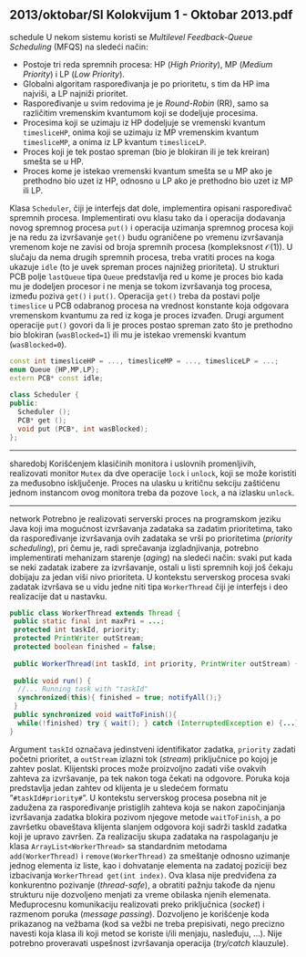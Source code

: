 2013/oktobar/SI Kolokvijum 1 - Oktobar 2013.pdf
--------------------------------------------------------------------------------
schedule
U nekom sistemu koristi se *Multilevel Feedback-Queue Scheduling* (MFQS) na sledeći način:

- Postoje  tri  reda  spremnih  procesa:  HP  (*High Priority*),  MP  (*Medium Priority*)  i  LP (*Low Priority*). 
- Globalni  algoritam  raspoređivanja  je po prioritetu, s tim da HP ima najviši, a LP najniži prioritet. 
- Raspoređivanje  u  svim  redovima  je  je *Round-Robin* (RR),  samo  sa  različitim vremenskim kvantumom koji se dodeljuje procesima. 
- Procesima  koji  se  uzimaju  iz  HP  dodeljuje  se  vremenski  kvantum `timesliceHP`, onima  koji  se  uzimaju  iz  MP  vremenskim  kvantum `timesliceMP`,  a  onima  iz  LP kvantum `timesliceLP`. 
- Proces koji je tek postao spreman (bio je blokiran ili je tek kreiran) smešta se u HP. 
- Proces kome je istekao vremenski kvantum smešta se u MP ako je prethodno bio uzet iz HP, odnosno u LP ako je prethodno bio uzet iz MP ili LP. 

Klasa `Scheduler`,  čiji  je  interfejs  dat  dole,  implementira  opisani  raspoređivač  spremnih procesa.  Implementirati  ovu  klasu  tako  da  i  operacija  dodavanja  novog  spremnog  procesa `put()` i operacija uzimanja spremnog procesa koji je na redu za izvršavanje `get()` budu ograničene po  vremenu  izvršavanja  vremenom  koje  ne  zavisi  od  broja  spremnih  procesa (kompleksnost $\mathcal{O}(1)$). U slučaju da nema drugih spremnih procesa, treba vratiti proces na koga ukazuje `idle` (to je uvek spreman proces najnižeg prioriteta). U strukturi PCB polje `lastQueue` tipa `Queue` predstavlja  red  u  kome  je  proces  bio  kada  mu  je  dodeljen  procesor  i  ne  menja  se tokom  izvršavanja  tog  procesa,  između  poziva `get()` i `put()`.  Operacija `get()` treba  da postavi  polje `timeslice` u PCB odabranog  procesa  na  vrednost  konstante  koja odgovara vremenskom kvantumu za red iz koga je proces izvađen. Drugi argument operacije `put()` govori da li je proces postao spreman zato što je prethodno bio blokiran (`wasBlocked=1`)  ili mu je istekao vremenski kvantum (`wasBlocked=0`). 
```cpp
const int timesliceHP = ..., timesliceMP = ..., timesliceLP = ...; 
enum Queue {HP,MP,LP}; 
extern PCB* const idle; 
 
class Scheduler { 
public:  
  Scheduler (); 
  PCB* get (); 
  void put (PCB*, int wasBlocked); 
}; 
```

--------------------------------------------------------------------------------
sharedobj
Korišćenjem klasičinih monitora i uslovnih promenljivih, realizovati monitor `Mutex` da  dve operacije `lock` i `unlock`, koji se može koristiti za međusobno isključenje. Proces na ulasku u kritičnu  sekciju  zaštićenu  jednom  instancom  ovog  monitora  treba  da  pozove `lock`,  a  na izlasku `unlock`. 
 
--------------------------------------------------------------------------------
network
Potrebno  je  realizovati serverski  proces na  programskom  jeziku  Java koji ima mogućnost izvršavanja  zadataka sa zadatim prioritetima,  tako  da  raspoređivanje  izvršavanja ovih zadataka se vrši  po  prioritetima  (*priority scheduling*),   pri  čemu  je, radi  sprečavanja izgladnjivanja, potrebno  implementirati mehanizam starenje  (*aging*) na sledeći način:  svaki put kada se neki zadatak izabere za izvršavanje, ostali u listi spremnih koji još čekaju dobijaju za jedan viši nivo prioriteta. U kontekstu serverskog procesa svaki zadatak izvršava se u vidu jedne niti tipa `WorkerThread` čiji je interfejs i deo realizacije dat u nastavku.
```java
public class WorkerThread extends Thread { 
 public static final int maxPri = ...; 
 protected int taskId, priority; 
 protected PrintWriter outStream; 
 protected boolean finished = false; 
  
 public WorkerThread(int taskId, int priority, PrintWriter outStream) {...} 
  
 public void run() { 
  //... Running task with "taskId" 
  synchronized(this){ finished = true; notifyAll();} 
 } 
 public synchronized void waitToFinish(){ 
  while(!finished) try { wait(); } catch (InterruptedException e) {...} 
}
```
Argument `taskId` označava  jedinstveni  identifikator  zadatka, `priority` zadati početni prioritet,  a `outStream` izlazni  tok  (*stream*) priključnice po kojoj je zahtev poslat. Klijentski proces može proizvoljno zadati više ovakvih zahteva za izvršavanje, pa tek nakon toga čekati na  odgovore. Poruka koja  predstavlja  jedan  zahtev  od  klijenta  je u  sledećem  formatu “`#taskId#priority#`“. U   kontekstu   serverskog procesa  posebna  nit  je  zadužena  za raspoređivanje  pristiglih  zahteva  koja se nakon  započinjanja  izvršavanja  zadatka blokira pozivom njegove metode `waitToFinish`, a  po  završetku  obaveštava  klijenta  slanjem odgovora koji sadrži taskId zadatka koji je upravo završen. Za realizaciju skupa zadataka na raspolaganju je klasa `ArrayList<WorkerThread>` sa standardnim metodama  `add(WorkerThread)` i `remove(WorkerThread)` za  smeštanje  odnosno  uzimanje   jednog elementa   iz   liste, kao   i   dohvatanje elementa na   zadatoj   poziciji   bez   izbacivanja  `WorkerThread get(int index)`.  Ova  klasa nije  predviđena za  konkurentno  pozivanje (*thread-safe*),  a obratiti pažnju takođe da njenu strukturu  nije dozvoljeno  menjati za  vreme obilaska njenih   elemenata. Međuprocesnu  komunikaciju  realizovati  preko  priključnica (*socket*) i razmenom poruka (*message passing*). Dozvoljeno je korišćenje koda prikazanog na vežbama (kod sa vežbi ne treba prepisivati, nego precizno navesti koja klasa ili koji metod se koriste i/ili menjaju, nasleđuju, ...). Nije potrebno proveravati uspešnost izvršavanja operacija (*try/catch* klauzule). 
